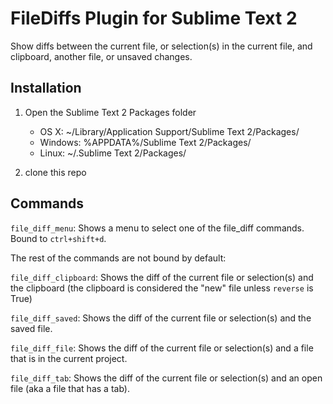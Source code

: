 FileDiffs Plugin for Sublime Text 2
===================================

Show diffs between the current file, or selection(s) in the current file, and clipboard, another file, or unsaved changes.


Installation
------------

1. Open the Sublime Text 2 Packages folder

    - OS X: ~/Library/Application Support/Sublime Text 2/Packages/
    - Windows: %APPDATA%/Sublime Text 2/Packages/
    - Linux: ~/.Sublime Text 2/Packages/

2. clone this repo

Commands
--------

`file_diff_menu`: Shows a menu to select one of the file_diff commands.  Bound to `ctrl+shift+d`.

The rest of the commands are not bound by default:

`file_diff_clipboard`: Shows the diff of the current file or selection(s) and the clipboard (the clipboard is considered the "new" file unless `reverse` is True)

`file_diff_saved`: Shows the diff of the current file or selection(s) and the saved file.

`file_diff_file`: Shows the diff of the current file or selection(s) and a file that is in the current project.

`file_diff_tab`: Shows the diff of the current file or selection(s) and an open file (aka a file that has a tab).

